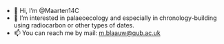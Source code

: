 - 👋 Hi, I’m @Maarten14C
- 👀 I’m interested in palaeoecology and especially in chronology-building using radiocarbon or other types of dates.
- 📫 You can reach me by mail: <m.blaauw@qub.ac.uk>

<!---
Maarten14C/Maarten14C is a ✨ special ✨ repository because its `README.md` (this file) appears on your GitHub profile.
You can click the Preview link to take a look at your changes.
--->
